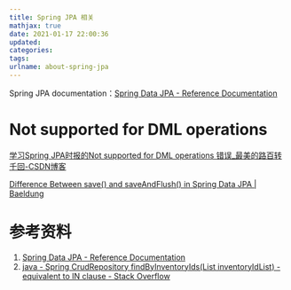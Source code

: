 ```yaml
---
title: Spring JPA 相关
mathjax: true
date: 2021-01-17 22:00:36
updated:
categories:
tags:
urlname: about-spring-jpa
---
```




<!-- more -->



Spring JPA documentation：[Spring Data JPA - Reference Documentation](https://docs.spring.io/spring-data/jpa/docs/current/reference/html/#repositories.special-parameters)





# Not supported for DML operations

[学习Spring JPA时报的Not supported for DML operations 错误_最美的路百转千回-CSDN博客](https://blog.csdn.net/lx_yoyo/article/details/72854370)

[Difference Between save() and saveAndFlush() in Spring Data JPA | Baeldung](https://www.baeldung.com/spring-data-jpa-save-saveandflush)









# 参考资料

1. [Spring Data JPA - Reference Documentation](https://docs.spring.io/spring-data/jpa/docs/current/reference/html/#repositories.special-parameters)
2. [java - Spring CrudRepository findByInventoryIds(List inventoryIdList) - equivalent to IN clause - Stack Overflow](https://stackoverflow.com/questions/18987292/spring-crudrepository-findbyinventoryidslistlong-inventoryidlist-equivalen)
